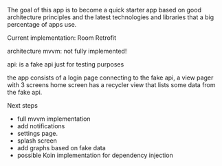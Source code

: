 The goal of this app is to become a quick starter app based on good architecture principles
and the latest technologies and libraries that a big percentage of apps use.

Current implementation:
Room
Retrofit

architecture mvvm: not fully implemented!

api:
is a fake api just for testing purposes

the app consists of a login page
connecting to the fake api,
a view pager with 3 screens
home screen has  a recycler view 
that lists some data from the fake api.

Next steps
* full mvvm implementation
* add notifications 
* settings page.
* splash screen
* add graphs based on fake data
* possible Koin implementation for dependency injection
 
